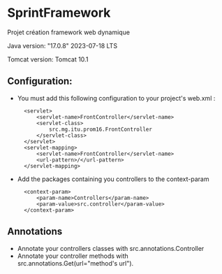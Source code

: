 # SprintFramework
Projet création framework web dynamique

Java version: "17.0.8" 2023-07-18 LTS

Tomcat version: Tomcat 10.1

## Configuration:
- You must add this following configuration to your project's web.xml :

        <servlet>
            <servlet-name>FrontController</servlet-name>
            <servlet-class>
                src.mg.itu.prom16.FrontController
            </servlet-class>
        </servlet>
        <servlet-mapping>
            <servlet-name>FrontController</servlet-name>
            <url-pattern>/</url-pattern>
        </servlet-mapping>

- Add the packages containing you controllers to the context-param

        <context-param>
            <param-name>Controllers</param-name> 
            <param-value>src.controller</param-value>
        </context-param>

## Annotations
- Annotate your controllers classes with src.annotations.Controller
- Annotate your controller methods with src.annotations.Get(url="method's url").
